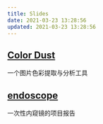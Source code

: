 ```yaml
---
title: Slides
date: 2021-03-23 13:28:56
updated: 2021-03-23 13:28:56
---
```


## [Color Dust](/slides/test.html)

一个图片色彩提取与分析工具

## [endoscope](/slides/endoscope.html)

一次性内窥镜的项目报告